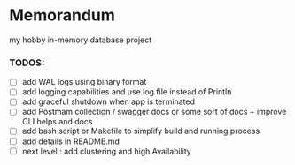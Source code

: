 # Memorandum
my hobby in-memory database project


### TODOS:
- [ ] add WAL logs using binary format
- [ ] add logging capabilities and use log file instead of Println
- [ ] add graceful shutdown when app is terminated
- [ ] add Postmam collection / swagger docs or some sort of docs + improve CLI helps and docs
- [ ] add bash script or Makefile to simplify build and running process
- [ ] add details in README.md
- [ ] next level : add clustering and high Availability
